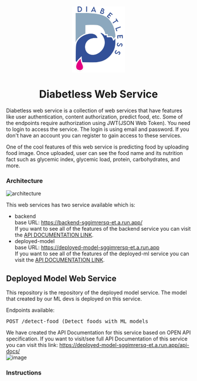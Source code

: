 <p align="center">
  <img src="https://github.com/Diabetless/.github/blob/main/assets/Diabetless%20Logo.png" alt="Konva logo" height="180" />
</p>

<h1 align="center">Diabetless Web Service</h1>

Diabetless web service is a collection of web services that have features like user authentication, content authorization, predict food, etc. Some of the endpoints require authorization using 
JWT(JSON Web Token). You need to login to access the service. The login is using email and password. If you don't have an account you can register to gain access to these services.

One of the cool features of this web service is predicting food by uploading food image. Once uploaded, user can see the food name and its nutrition fact such as glycemic index, glycemic load, protein,
carbohydrates, and more.

<h3>Architecture</h3>

![architecture](https://github.com/Diabetless/ML-Deployment/assets/101824833/e6ee50e0-5ba0-4b4b-8e1c-c4b3c8cc88d9)

This web services has two service available which is:
- backend
  <br/> base URL: https://backend-sggimrersq-et.a.run.app/
  <br/>If you want to see all of the features of the backend service you can visit the <a href="https://backend-sggimrersq-et.a.run.app/api-docs/">API DOCUMENTATION LINK</a>.
- deployed-model
  <br/> base URL: https://deployed-model-sggimrersq-et.a.run.app
  <br/>If you want to see all of the features of the deployed-ml service you can visit the <a href="https://deployed-model-sggimrersq-et.a.run.app/api-docs">API DOCUMENTATION LINK</a>.

<h2>Deployed Model Web Service</h2>

This repository is the repository of the deployed model service. The model that created by our ML devs is deployed on this service.

Endpoints available:
<pre>POST /detect-food (Detect foods with ML models</pre>

We have created the API Documentation for this service based on OPEN API specification. If you want to visit/see full API Documentation of this service you can visit this link: https://deployed-model-sggimrersq-et.a.run.app/api-docs/
<br/>
![image](https://github.com/Diabetless/ML-Deployment/assets/101824833/e5156c67-a9ef-4494-ae8c-f4de4f09107b)


<h3>Instructions</h3>
